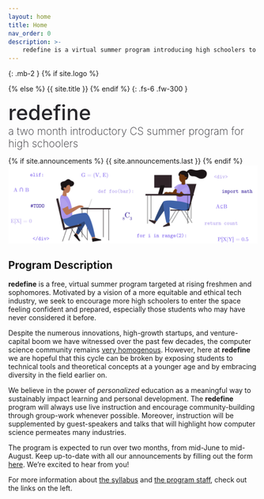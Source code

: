 ```yaml
---
layout: home
title: Home
nav_order: 0
description: >-
    redefine is a virtual summer program introducing high schoolers to computer science.
---
```


{: .mb-2 }
{% if site.logo %}
  <div class="site-logo"></div>
{% else %}
  {{ site.title }}
{% endif %}
{: .fs-6 .fw-300 }

<p> 
    <span style="font-size:3em; font-weight: 500; color:#27262b">redefine</span> <br>
<span style="font-size:1.5em; font-weight: 200; color:#27262b"> a two month introductory CS summer program for high schoolers</span> 
  </p>

{% if site.announcements %}
{{ site.announcements.last }}
{% endif %}
<br>
![png](assets/illustrations/frontpage.png)
## Program Description
**redefine** is a free, virtual summer program targeted at rising freshmen and sophomores. Motivated by a vision of a more equitable and ethical tech industry, we seek to encourage more high schoolers to enter the space feeling confident and prepared, especially those students who may have never considered it before.

Despite the numerous innovations, high-growth startups, and venture-capital boom we have witnessed over the past few decades, the computer science community remains [very homogenous](https://www.wired.com/story/five-years-tech-diversity-reports-little-progress/). However, here at **redefine** we are hopeful that this cycle can be broken by exposing students to technical tools and theoretical concepts at a younger age and by embracing diversity in the field earlier on.

We believe in the power of *personalized* education as a meaningful way to sustainably impact learning and personal development. The **redefine** program will always use live instruction and encourage community-building through group-work whenever possible. Moreover, instruction will be supplemented by guest-speakers and talks that will highlight how computer science permeates many industries.

The program is expected to run over two months, from mid-June to mid-August. Keep up-to-date with all our announcements by filling out the form [here](https://redefine-cs.github.io/interest). We’re excited to hear from you!

For more information about [the syllabus](syllabus) and [the program staff](staff), check out the links on the left.
